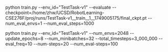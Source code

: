 python train.py --env_id="TestTask-v1" --evaluate --checkpoint=/home/zhw/UCSD/RobotLearning-CSE276F/proj/runs/TestTask-v1__train__1__1749005175/final_ckpt.pt --num_eval_envs=1 --num_eval_steps=1000





python train.py --env_id="TestTask-v1" --num_envs=2048 --update_epochs=8 --num_minibatches=32 --total_timesteps=3_000_000 --eval_freq=10 --num-steps=20 --num_eval-steps=100
